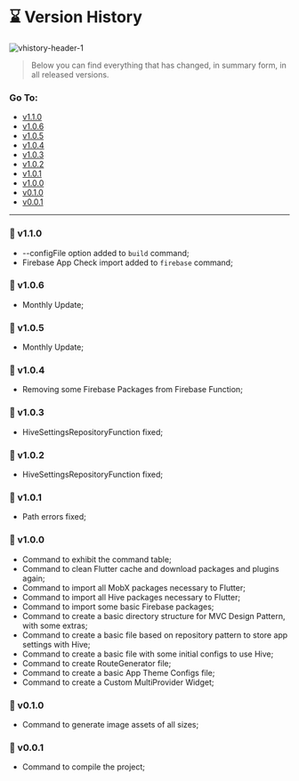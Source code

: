 # ⌛ Version History

![vhistory-header-1](https://user-images.githubusercontent.com/92796645/183507327-98274d99-889a-4e5b-aeda-7b0dbf0f5e65.jpg)

>Below you can find everything that has changed, in summary form, in all released versions.

### Go To:

* [v1.1.0](#-v110)
* [v1.0.6](#-v106)
* [v1.0.5](#-v105)
* [v1.0.4](#-v104)
* [v1.0.3](#-v103)
* [v1.0.2](#-v102)
* [v1.0.1](#-v101)
* [v1.0.0](#-v100)
* [v0.1.0](#-v010)
* [v0.0.1](#-v001)

---
### 🚀 v1.1.0
* --configFile option added to `build` command;
* Firebase App Check import added to `firebase` command;
### 🚀 v1.0.6
* Monthly Update;
### 🚀 v1.0.5
* Monthly Update;
### 🚀 v1.0.4
* Removing some Firebase Packages from Firebase Function;
### 🚀 v1.0.3
* HiveSettingsRepositoryFunction fixed;
### 🚀 v1.0.2
* HiveSettingsRepositoryFunction fixed;
### 🚀 v1.0.1
* Path errors fixed;
### 🚀 v1.0.0
* Command to exhibit the command table;
* Command to clean Flutter cache and download packages and plugins again;
* Command to import all MobX packages necessary to Flutter;
* Command to import all Hive packages necessary to Flutter;
* Command to import some basic Firebase packages;
* Command to create a basic directory structure for MVC Design Pattern, with some extras;
* Command to create a basic file based on repository pattern to store app settings with Hive;
* Command to create a basic file with some initial configs to use Hive;
* Command to create RouteGenerator file;
* Command to create a basic App Theme Configs file;
* Command to create a Custom MultiProvider Widget;
### 🚀 v0.1.0
* Command to generate image assets of all sizes;
### 🚀 v0.0.1
* Command to compile the project;